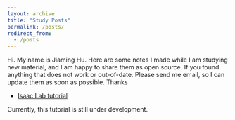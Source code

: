 ```yaml
---
layout: archive
title: "Study Posts"
permalink: /posts/
redirect_from:
  - /posts
---
```


Hi. My name is Jiaming Hu. Here are some notes I made while I am studying new material, and I am happy to share them as open source. If you found anything that does not work or out-of-date. Please send me email, so I can update them as soon as possible. Thanks

- <a href="/isaaclab">Isaac Lab tutorial</a>

Currently, this tutorial is still under development.
